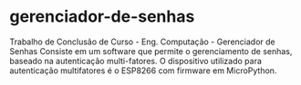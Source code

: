 # gerenciador-de-senhas
Trabalho de Conclusão de Curso - Eng. Computação - Gerenciador de Senhas
Consiste em um software que permite o gerenciamento de senhas, baseado na autenticação multi-fatores. O dispositivo utilizado para autenticação multifatores é o ESP8266 com firmware em MicroPython.
